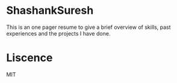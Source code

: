 # ShashankSuresh

This is an one pager resume to give a brief overview of skills, past experiences and the projects I have done. 

# Liscence 

MIT 
